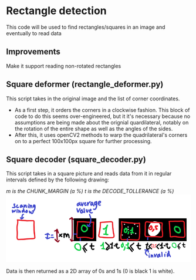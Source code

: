 # Rectangle detection

This code will be used to find rectangles/squares in an image and eventually to read data

## Improvements

Make it support reading non-rotated rectangles

## Square deformer (rectangle_deformer.py)

This script takes in the original image and the list of corner coordinates.

- As a first step, it orders the corners in a clockwise fashion. This block of code to do this seems over-engineered, but it it's necessary because no assumptions are being made about the orignial quardilateral, notably on the rotation of the entire shape as well as the angles of the sides.
- After this, it uses openCV2 methods to warp the quadrilateral's corners on to a perfect 100x100px square for further processing.

## Square decoder (square_decoder.py)

This script takes in a square picture and reads data from it in regular intervals defined by the following drawing:

*m is the CHUNK_MARGIN (a %) t is the DECODE_TOLLERANCE (a %)*
![Diagram for data decoder](decoding-diagram.png)

Data is then returned as a 2D array of 0s and 1s (0 is black 1 is white).
